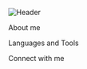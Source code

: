 ![Header](https://github.com/Kenzh0/kenzh0/blob/main/assets/Yera.gif)

About me

Languages and Tools

Connect with me
